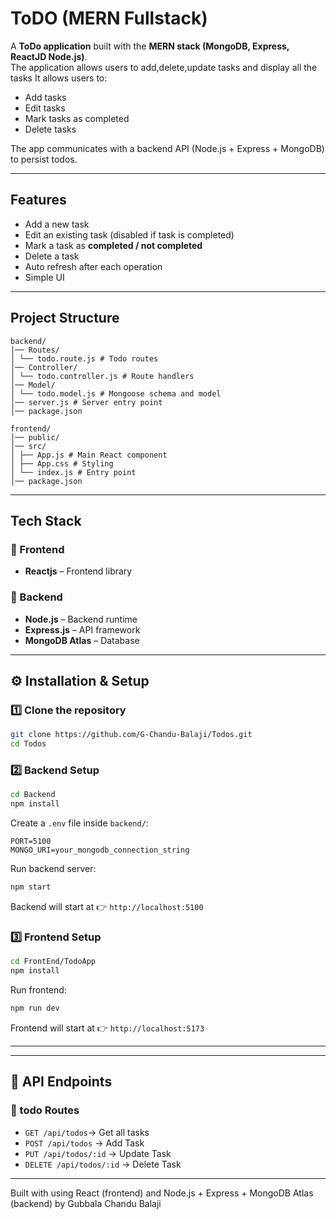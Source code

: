 # ToDO (MERN Fullstack)

A **ToDo application** built with the **MERN stack (MongoDB, Express, ReactJD Node.js)**.  
The application allows users to add,delete,update tasks and display all the tasks
It allows users to:

- Add tasks
- Edit tasks
- Mark tasks as completed
- Delete tasks

The app communicates with a backend API (Node.js + Express + MongoDB) to persist todos.

---

## Features

- Add a new task
- Edit an existing task (disabled if task is completed)
- Mark a task as **completed / not completed**
- Delete a task
- Auto refresh after each operation
- Simple UI

---

## Project Structure

```
backend/
│── Routes/
│ └── todo.route.js # Todo routes
│── Controller/
│ └── todo.controller.js # Route handlers
│── Model/
│ └── todo.model.js # Mongoose schema and model
│── server.js # Server entry point
│── package.json

frontend/
│── public/
│── src/
│ ├── App.js # Main React component
│ ├── App.css # Styling
│ └── index.js # Entry point
│── package.json

```

---

## Tech Stack

### 🔹 Frontend

- **Reactjs** – Frontend library

### 🔹 Backend

- **Node.js** – Backend runtime
- **Express.js** – API framework
- **MongoDB Atlas** – Database

---

## ⚙️ Installation & Setup

### 1️⃣ Clone the repository

```bash
git clone https://github.com/G-Chandu-Balaji/Todos.git
cd Todos
```

### 2️⃣ Backend Setup

```bash
cd Backend
npm install
```

Create a `.env` file inside `backend/`:

```
PORT=5100
MONGO_URI=your_mongodb_connection_string
```

Run backend server:

```bash
npm start
```

Backend will start at 👉 `http://localhost:5100`

### 3️⃣ Frontend Setup

```bash
cd FrontEnd/TodoApp
npm install
```

Run frontend:

```bash
npm run dev
```

Frontend will start at 👉 `http://localhost:5173`

---

---

## 📡 API Endpoints

### 🔹 todo Routes

- `GET /api/todos`-> Get all tasks
- `POST /api/todos` -> Add Task
- `PUT /api/todos/:id` -> Update Task
- `DELETE /api/todos/:id` -> Delete Task

---

Built with using React (frontend) and Node.js + Express + MongoDB Atlas (backend) by Gubbala Chandu Balaji
